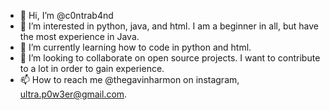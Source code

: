 - 👋 Hi, I’m @c0ntrab4nd
- 👀 I’m interested in python, java, and html. I am a beginner in all, but have the most experience in Java.
- 🌱 I’m currently learning how to code in python and html.
- 💞️ I’m looking to collaborate on open source projects. I want to contribute to a lot in order to gain experience.
- 📫 How to reach me @thegavinharmon on instagram, ultra.p0w3er@gmail.com.

<!---
c0ntrab4nd/c0ntrab4nd is a ✨ special ✨ repository because its `README.md` (this file) appears on your GitHub profile.
You can click the Preview link to take a look at your changes.
--->
